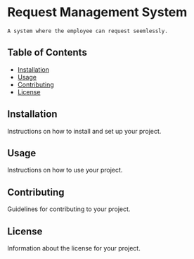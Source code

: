 # Request Management System

    A system where the employee can request seemlessly.

## Table of Contents

- [Installation](#installation)
- [Usage](#usage)
- [Contributing](#contributing)
- [License](#license)

## Installation

Instructions on how to install and set up your project.

## Usage

Instructions on how to use your project.

## Contributing

Guidelines for contributing to your project.

## License

Information about the license for your project.